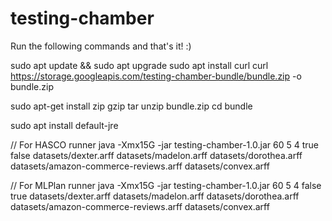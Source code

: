 # testing-chamber
Run the following commands and that's it! :)

sudo apt update && sudo apt upgrade
sudo apt install curl
curl https://storage.googleapis.com/testing-chamber-bundle/bundle.zip -o bundle.zip

sudo apt-get install zip gzip tar
unzip bundle.zip
cd bundle

sudo apt install default-jre

// For HASCO runner
java -Xmx15G -jar testing-chamber-1.0.jar 60 5 4 true false datasets/dexter.arff datasets/madelon.arff datasets/dorothea.arff datasets/amazon-commerce-reviews.arff datasets/convex.arff

// For MLPlan runner
java -Xmx15G -jar testing-chamber-1.0.jar 60 5 4 false true datasets/dexter.arff datasets/madelon.arff datasets/dorothea.arff datasets/amazon-commerce-reviews.arff datasets/convex.arff
